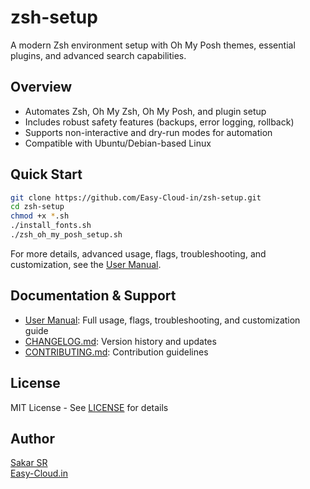 # zsh-setup

A modern Zsh environment setup with Oh My Posh themes, essential plugins, and advanced search capabilities.

## Overview

- Automates Zsh, Oh My Zsh, Oh My Posh, and plugin setup
- Includes robust safety features (backups, error logging, rollback)
- Supports non-interactive and dry-run modes for automation
- Compatible with Ubuntu/Debian-based Linux

## Quick Start

```bash
git clone https://github.com/Easy-Cloud-in/zsh-setup.git
cd zsh-setup
chmod +x *.sh
./install_fonts.sh
./zsh_oh_my_posh_setup.sh
```

For more details, advanced usage, flags, troubleshooting, and customization, see the [User Manual](USER_MANUAL.md).

## Documentation & Support

- [User Manual](USER_MANUAL.md): Full usage, flags, troubleshooting, and customization guide
- [CHANGELOG.md](CHANGELOG.md): Version history and updates
- [CONTRIBUTING.md](CONTRIBUTING.md): Contribution guidelines

## License

MIT License - See [LICENSE](LICENSE) for details

## Author

[Sakar SR](https://github.com/Easy-Cloud-in)  
[Easy-Cloud.in](https://easy-cloud.in)

